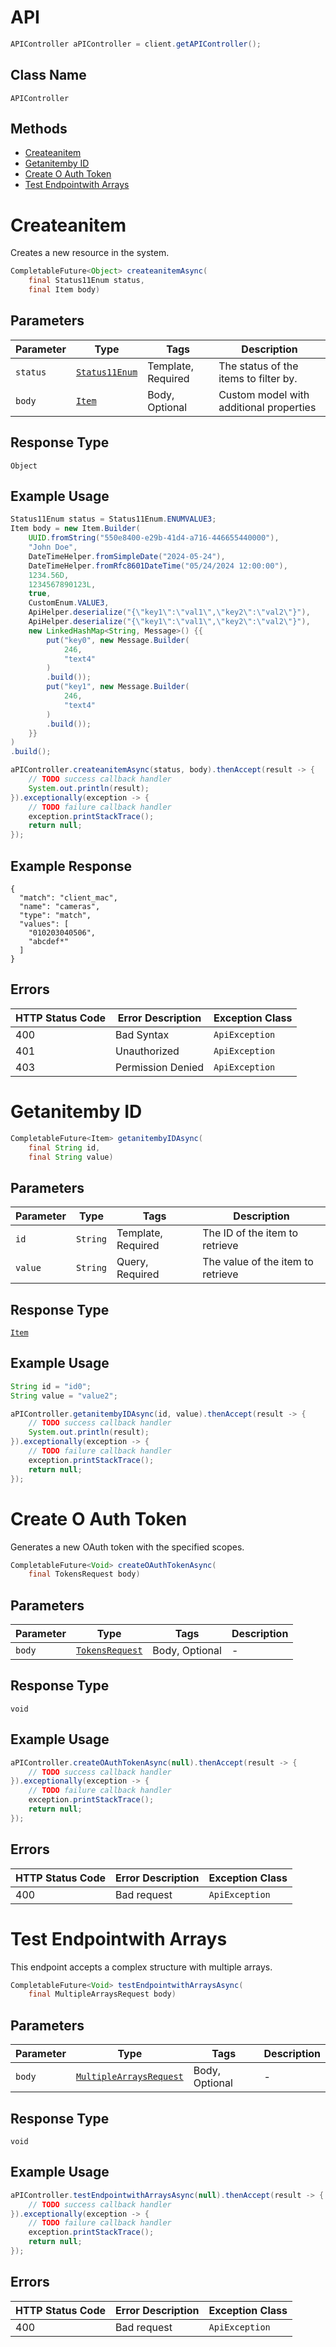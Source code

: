 # API

```java
APIController aPIController = client.getAPIController();
```

## Class Name

`APIController`

## Methods

* [Createanitem](../../doc/controllers/api.md#createanitem)
* [Getanitemby ID](../../doc/controllers/api.md#getanitemby-id)
* [Create O Auth Token](../../doc/controllers/api.md#create-o-auth-token)
* [Test Endpointwith Arrays](../../doc/controllers/api.md#test-endpointwith-arrays)


# Createanitem

Creates a new resource in the system.

```java
CompletableFuture<Object> createanitemAsync(
    final Status11Enum status,
    final Item body)
```

## Parameters

| Parameter | Type | Tags | Description |
|  --- | --- | --- | --- |
| `status` | [`Status11Enum`](../../doc/models/status-11-enum.md) | Template, Required | The status of the items to filter by. |
| `body` | [`Item`](../../doc/models/item.md) | Body, Optional | Custom model with additional properties |

## Response Type

`Object`

## Example Usage

```java
Status11Enum status = Status11Enum.ENUMVALUE3;
Item body = new Item.Builder(
    UUID.fromString("550e8400-e29b-41d4-a716-446655440000"),
    "John Doe",
    DateTimeHelper.fromSimpleDate("2024-05-24"),
    DateTimeHelper.fromRfc8601DateTime("05/24/2024 12:00:00"),
    1234.56D,
    1234567890123L,
    true,
    CustomEnum.VALUE3,
    ApiHelper.deserialize("{\"key1\":\"val1\",\"key2\":\"val2\"}"),
    ApiHelper.deserialize("{\"key1\":\"val1\",\"key2\":\"val2\"}"),
    new LinkedHashMap<String, Message>() {{
        put("key0", new Message.Builder(
            246,
            "text4"
        )
        .build());
        put("key1", new Message.Builder(
            246,
            "text4"
        )
        .build());
    }}
)
.build();

aPIController.createanitemAsync(status, body).thenAccept(result -> {
    // TODO success callback handler
    System.out.println(result);
}).exceptionally(exception -> {
    // TODO failure callback handler
    exception.printStackTrace();
    return null;
});
```

## Example Response

```
{
  "match": "client_mac",
  "name": "cameras",
  "type": "match",
  "values": [
    "010203040506",
    "abcdef*"
  ]
}
```

## Errors

| HTTP Status Code | Error Description | Exception Class |
|  --- | --- | --- |
| 400 | Bad Syntax | `ApiException` |
| 401 | Unauthorized | `ApiException` |
| 403 | Permission Denied | `ApiException` |


# Getanitemby ID

```java
CompletableFuture<Item> getanitembyIDAsync(
    final String id,
    final String value)
```

## Parameters

| Parameter | Type | Tags | Description |
|  --- | --- | --- | --- |
| `id` | `String` | Template, Required | The ID of the item to retrieve |
| `value` | `String` | Query, Required | The value of the item to retrieve |

## Response Type

[`Item`](../../doc/models/item.md)

## Example Usage

```java
String id = "id0";
String value = "value2";

aPIController.getanitembyIDAsync(id, value).thenAccept(result -> {
    // TODO success callback handler
    System.out.println(result);
}).exceptionally(exception -> {
    // TODO failure callback handler
    exception.printStackTrace();
    return null;
});
```


# Create O Auth Token

Generates a new OAuth token with the specified scopes.

```java
CompletableFuture<Void> createOAuthTokenAsync(
    final TokensRequest body)
```

## Parameters

| Parameter | Type | Tags | Description |
|  --- | --- | --- | --- |
| `body` | [`TokensRequest`](../../doc/models/tokens-request.md) | Body, Optional | - |

## Response Type

`void`

## Example Usage

```java
aPIController.createOAuthTokenAsync(null).thenAccept(result -> {
    // TODO success callback handler
}).exceptionally(exception -> {
    // TODO failure callback handler
    exception.printStackTrace();
    return null;
});
```

## Errors

| HTTP Status Code | Error Description | Exception Class |
|  --- | --- | --- |
| 400 | Bad request | `ApiException` |


# Test Endpointwith Arrays

This endpoint accepts a complex structure with multiple arrays.

```java
CompletableFuture<Void> testEndpointwithArraysAsync(
    final MultipleArraysRequest body)
```

## Parameters

| Parameter | Type | Tags | Description |
|  --- | --- | --- | --- |
| `body` | [`MultipleArraysRequest`](../../doc/models/multiple-arrays-request.md) | Body, Optional | - |

## Response Type

`void`

## Example Usage

```java
aPIController.testEndpointwithArraysAsync(null).thenAccept(result -> {
    // TODO success callback handler
}).exceptionally(exception -> {
    // TODO failure callback handler
    exception.printStackTrace();
    return null;
});
```

## Errors

| HTTP Status Code | Error Description | Exception Class |
|  --- | --- | --- |
| 400 | Bad request | `ApiException` |

